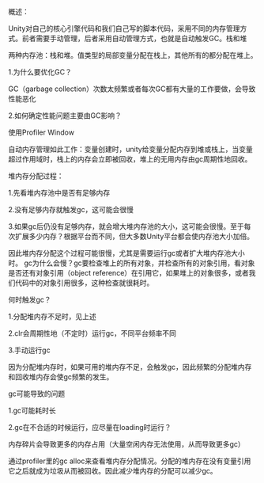 概述：

Unity对自己的核心引擎代码和我们自己写的脚本代码，采用不同的内存管理方式。前者需要手动管理，后者采用自动管理方式，也就是自动触发GC。栈和堆

两种内存池：栈和堆。值类型的局部变量分配在栈上，其他所有的都分配在堆上。

1.为什么要优化GC？

GC（garbage collection）次数太频繁或者每次GC都有大量的工作要做，会导致性能恶化

2.如何确定性能问题主要由GC影响？

使用Profiler Window

自动内存管理如此工作：变量创建时，unity给变量分配内存到堆或栈上，当变量超过作用域时，栈上的内存会立即被回收，堆上的无用内存由gc周期性地回收。

堆内存分配过程：

1.先看堆内存池中是否有足够内存

2.没有足够内存就触发gc，这可能会很慢

3.如果gc后仍没有足够内存，就会增大堆内存池的大小，这可能会很慢。至于每次扩展多少内存？根据平台而不同，但大多数Unity平台都会使内存池大小加倍。

因此堆内存分配这个过程可能很慢，尤其是需要运行gc或者扩大堆内存池大小时。
gc为什么会慢？gc要检查堆上的所有对象，并检查所有的对象引用，看对象是否还有对象引用（object reference）在引用它，如果堆上的对象很多，或者我们代码中的对象引用很多，这种检查就很耗时。

何时触发gc？

1.分配堆内存不足时，见上述

2.clr会周期性地（不定时）运行gc，不同平台频率不同

3.手动运行gc

因为分配堆内存时，如果可用的堆内存不足，会触发gc，因此频繁的分配堆内存和回收堆内存会使gc频繁的发生。

gc可能导致的问题

1.gc可能耗时长

2.gc在不合适的时候运行，应尽量在loading时运行？

内存碎片会导致更多的内存占用（大量空闲内存无法使用，从而导致更多gc）

通过profiler里的gc alloc来查看堆内存分配情况。分配的堆内存在没有变量引用它之后就成为垃圾从而被回收。因此减少堆内存的分配可以减少gc。
